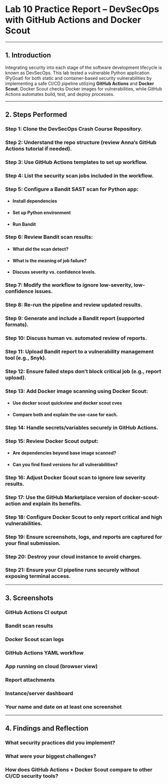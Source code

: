 # **Lab 10 Practice Report – DevSecOps with GitHub Actions and Docker Scout**

---

## **1. Introduction**
Integrating security into each stage of the software development lifecycle is known as DevSecOps.  This lab tested a vulnerable Python application (PyGoat) for both static and container-based security vulnerabilities by implementing a safe CI/CD pipeline utilizing **GitHub Actions** and **Docker Scout**.  Docker Scout checks Docker images for vulnerabilities, while GitHub Actions automates build, test, and deploy processes.

---

## **2. Steps Performed**

### **Step 1: Clone the DevSecOps Crash Course Repository.**

### **Step 2: Understand the repo structure (review Anna’s GitHub Actions tutorial if needed).**
### **Step 3: Use GitHub Actions templates to set up workflow.**
### **Step 4: List the security scan jobs included in the workflow.**
### **Step 5: Configure a Bandit SAST scan for Python app:**
  - #### **Install dependencies**
  - #### **Set up Python environment**
  - #### **Run Bandit**
### **Step 6: Review Bandit scan results:**
  - #### **What did the scan detect?**
  - #### **What is the meaning of job failure?**
  - #### **Discuss severity vs. confidence levels.**
### **Step 7: Modify the workflow to ignore low-severity, low-confidence issues.**
### **Step 8: Re-run the pipeline and review updated results.**
### **Step 9: Generate and include a Bandit report (supported formats).**
### **Step 10: Discuss human vs. automated review of reports.**
### **Step 11: Upload Bandit report to a vulnerability management tool (e.g., Snyk).**
### **Step 12: Ensure failed steps don’t block critical job (e.g., report upload).**
### **Step 13: Add Docker image scanning using Docker Scout:**
  - #### **Use docker scout quickview and docker scout cves**
  - #### **Compare both and explain the use-case for each.**
### **Step 14: Handle secrets/variables securely in GitHub Actions.**
### **Step 15: Review Docker Scout output:**
  - #### **Are dependencies beyond base image scanned?**
  - #### **Can you find fixed versions for all vulnerabilities?**
### **Step 16: Adjust Docker Scout scan to ignore low severity results.**
### **Step 17: Use the GitHub Marketplace version of docker-scout-action and explain its benefits.**
### **Step 18: Configure Docker Scout to only report critical and high vulnerabilities.**
### **Step 19: Ensure screenshots, logs, and reports are captured for your final submission.**
### **Step 20: Destroy your cloud instance to avoid charges.**
### **Step 21: Ensure your CI pipeline runs securely without exposing terminal access.**

---

## **3. Screenshots**

### **GitHub Actions CI output**
### **Bandit scan results**
### **Docker Scout scan logs**
### **GitHub Actions YAML workflow**
### **App running on cloud (browser view)**
### **Report attachments**
### **Instance/server dashboard**
### **Your name and date on at least one screenshot**

---

## **4. Findings and Reflection**

### **What security practices did you implement?**
### **What were your biggest challenges?**
### **How does GitHub Actions + Docker Scout compare to other CI/CD security tools?**



